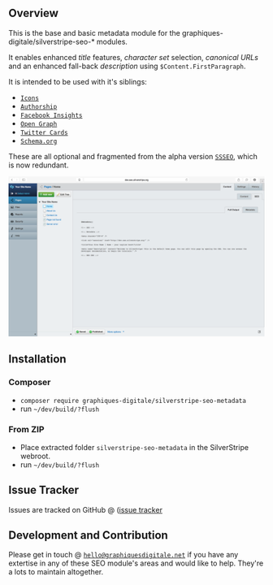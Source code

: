 ## Overview

This is the base and basic metadata module for the graphiques-digitale/silverstripe-seo-* modules.

It enables enhanced *title* features, *character set* selection, *canonical URLs* and an enhanced fall-back *description* using `$Content.FirstParagraph`.

It is intended to be used with it's siblings:
* [`Icons`](https://github.com/Graphiques-Digitale/silverstripe-seo-icons)
* [`Authorship`](https://github.com/Graphiques-Digitale/silverstripe-seo-authorship)
* [`Facebook Insights`](https://github.com/Graphiques-Digitale/silverstripe-seo-facebook-insights)
* [`Open Graph`](https://github.com/Graphiques-Digitale/silverstripe-seo-open-graph)
* [`Twitter Cards`](https://github.com/Graphiques-Digitale/silverstripe-seo-twitter-cards)
* [`Schema.org`](https://github.com/Graphiques-Digitale/silverstripe-seo-schema-dot-org)

These are all optional and fragmented from the alpha version [`SSSEO`](https://github.com/Graphiques-Digitale/SSSEO), which is now redundant.

![Screenshot](screenshot-1.png)

## Installation ##

### Composer ###

* `composer require graphiques-digitale/silverstripe-seo-metadata`
* run `~/dev/build/?flush`

### From ZIP ###

* Place extracted folder `silverstripe-seo-metadata` in the SilverStripe webroot.
* run `~/dev/build/?flush`

## Issue Tracker ##

Issues are tracked on GitHub @ ([issue tracker](https://github.com/Graphiques-Digitale/silverstripe-seo-metadata/issues)

## Development and Contribution ##

Please get in touch @ [`hello@graphiquesdigitale.net`](mailto:hello@graphiquesdigitale.net) if you have any extertise in any of these SEO module's areas and would like to help. They're a lots to maintain altogether.
